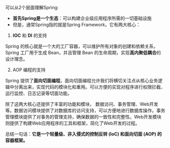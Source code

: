 可以从2个层面理解Spring:

+ **首先Spring是一个生态**：可以构建企业级应用程序所需的一切基础设施
+ 但是，通常Spring指的就是Spring Framework，它有两大核心：

1. **IOC** 和 **DI** 的支持

Spring 的核心就是一个大的工厂容器，可以维护所有对象的创建和依赖关系，Spring 工厂用于生成 Bean，并且管理 Bean 的生命周期，实现**高内聚低耦合**的设计理念。

2. AOP 编程的支持

Spring 提供了**面向切面编程**，面向切面编程允许我们将横切关注点从核心业务逻辑中分离出来，实现代码的模块化和重用。可以方便的实现对程序进行权限拦截、运行监控、日志记录等切面功能。

除了这两大核心还提供了丰富的功能和模块， 数据访问、事务管理、Web开发等。数据访问模块提供了对数据库的访问支持，可以方便地进行数据库操作。事务管理模块提供了对事务的管理支持，确保数据的一致性和完整性。Web开发模块则提供了构建Web应用程序的工具和框架，简化了Web开发的过程。

总结一句话：**它是一个轻量级、非入侵式的控制反转 (IoC) 和面向切面 (AOP) 的容器框架。**
